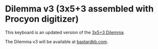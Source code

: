 # Dilemma v3 (3x5+3 assembled with Procyon digitizer)

This keyboard is an updated version of the [3x5+3 Dilemma](../3x5_3/).

The Dilemma v3 will be available at [bastardkb.com](https://bastardkb.com).
